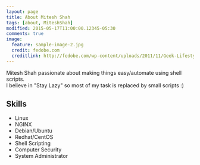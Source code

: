 ```yaml
---
layout: page
title: About Mitesh Shah
tags: [about, MiteshShah]
modified: 2015-05-17T11:00:00.12345-05:30
comments: true
image:
  feature: sample-image-2.jpg
  credit: fedobe.com
  creditlink: http://fedobe.com/wp-content/uploads/2011/11/Geek-Lifestyle-Facebook-Profile-Timeline-Cover.jpg
---
```


Mitesh Shah passionate about making things easy/automate using shell scripts. <br>
I believe in "Stay Lazy" so most of my task is replaced by small scripts :)

## Skills

* Linux
* NGINX
* Debian/Ubuntu
* Redhat/CentOS
* Shell Scripting
* Computer Security
* System Administrator
